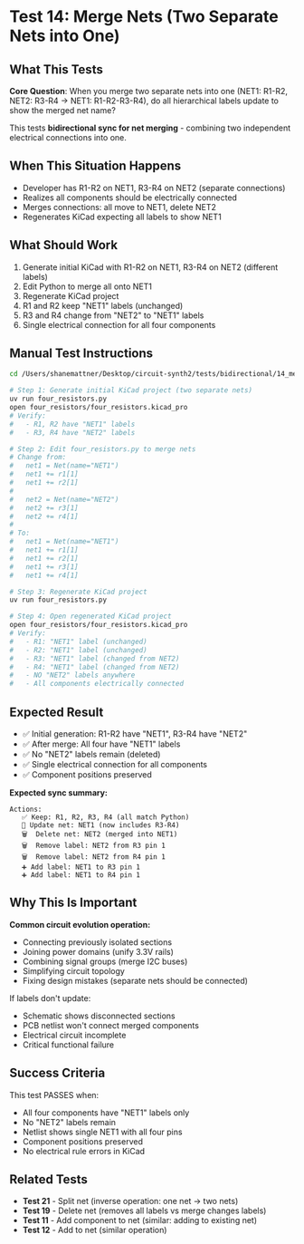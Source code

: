 # Test 14: Merge Nets (Two Separate Nets into One)

## What This Tests

**Core Question**: When you merge two separate nets into one (NET1: R1-R2, NET2: R3-R4 → NET1: R1-R2-R3-R4), do all hierarchical labels update to show the merged net name?

This tests **bidirectional sync for net merging** - combining two independent electrical connections into one.

## When This Situation Happens

- Developer has R1-R2 on NET1, R3-R4 on NET2 (separate connections)
- Realizes all components should be electrically connected
- Merges connections: all move to NET1, delete NET2
- Regenerates KiCad expecting all labels to show NET1

## What Should Work

1. Generate initial KiCad with R1-R2 on NET1, R3-R4 on NET2 (different labels)
2. Edit Python to merge all onto NET1
3. Regenerate KiCad project
4. R1 and R2 keep "NET1" labels (unchanged)
5. R3 and R4 change from "NET2" to "NET1" labels
6. Single electrical connection for all four components

## Manual Test Instructions

```bash
cd /Users/shanemattner/Desktop/circuit-synth2/tests/bidirectional/14_merge_nets

# Step 1: Generate initial KiCad project (two separate nets)
uv run four_resistors.py
open four_resistors/four_resistors.kicad_pro
# Verify:
#   - R1, R2 have "NET1" labels
#   - R3, R4 have "NET2" labels

# Step 2: Edit four_resistors.py to merge nets
# Change from:
#   net1 = Net(name="NET1")
#   net1 += r1[1]
#   net1 += r2[1]
#
#   net2 = Net(name="NET2")
#   net2 += r3[1]
#   net2 += r4[1]
#
# To:
#   net1 = Net(name="NET1")
#   net1 += r1[1]
#   net1 += r2[1]
#   net1 += r3[1]
#   net1 += r4[1]

# Step 3: Regenerate KiCad project
uv run four_resistors.py

# Step 4: Open regenerated KiCad project
open four_resistors/four_resistors.kicad_pro
# Verify:
#   - R1: "NET1" label (unchanged)
#   - R2: "NET1" label (unchanged)
#   - R3: "NET1" label (changed from NET2)
#   - R4: "NET1" label (changed from NET2)
#   - NO "NET2" labels anywhere
#   - All components electrically connected
```

## Expected Result

- ✅ Initial generation: R1-R2 have "NET1", R3-R4 have "NET2"
- ✅ After merge: All four have "NET1" labels
- ✅ No "NET2" labels remain (deleted)
- ✅ Single electrical connection for all components
- ✅ Component positions preserved

**Expected sync summary:**
```
Actions:
   ✅ Keep: R1, R2, R3, R4 (all match Python)
   🔌 Update net: NET1 (now includes R3-R4)
   🗑️  Delete net: NET2 (merged into NET1)
   🗑️  Remove label: NET2 from R3 pin 1
   🗑️  Remove label: NET2 from R4 pin 1
   ➕ Add label: NET1 to R3 pin 1
   ➕ Add label: NET1 to R4 pin 1
```

## Why This Is Important

**Common circuit evolution operation:**
- Connecting previously isolated sections
- Joining power domains (unify 3.3V rails)
- Combining signal groups (merge I2C buses)
- Simplifying circuit topology
- Fixing design mistakes (separate nets should be connected)

If labels don't update:
- Schematic shows disconnected sections
- PCB netlist won't connect merged components
- Electrical circuit incomplete
- Critical functional failure

## Success Criteria

This test PASSES when:
- All four components have "NET1" labels only
- No "NET2" labels remain
- Netlist shows single NET1 with all four pins
- Component positions preserved
- No electrical rule errors in KiCad

## Related Tests

- **Test 21** - Split net (inverse operation: one net → two nets)
- **Test 19** - Delete net (removes all labels vs merge changes labels)
- **Test 11** - Add component to net (similar: adding to existing net)
- **Test 12** - Add to net (similar operation)
